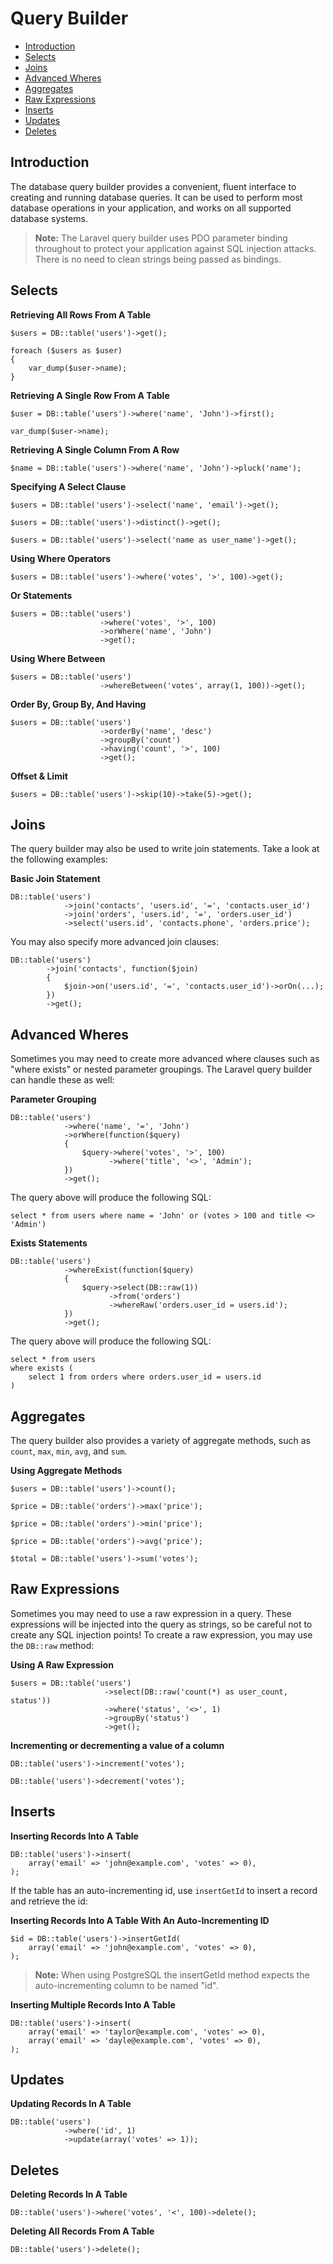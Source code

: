 # Query Builder

- [Introduction](#introduction)
- [Selects](#selects)
- [Joins](#joins)
- [Advanced Wheres](#advanced-wheres)
- [Aggregates](#aggregates)
- [Raw Expressions](#raw-expressions)
- [Inserts](#inserts)
- [Updates](#updates)
- [Deletes](#deletes)

<a name="introduction"></a>
## Introduction

The database query builder provides a convenient, fluent interface to creating and running database queries. It can be used to perform most database operations in your application, and works on all supported database systems.

> **Note:** The Laravel query builder uses PDO parameter binding throughout to protect your application against SQL injection attacks. There is no need to clean strings being passed as bindings.

<a name="selects"></a>
## Selects

**Retrieving All Rows From A Table**

	$users = DB::table('users')->get();

	foreach ($users as $user)
	{
		var_dump($user->name);
	}

**Retrieving A Single Row From A Table**

	$user = DB::table('users')->where('name', 'John')->first();

	var_dump($user->name);

**Retrieving A Single Column From A Row**

	$name = DB::table('users')->where('name', 'John')->pluck('name');

**Specifying A Select Clause**

	$users = DB::table('users')->select('name', 'email')->get();

	$users = DB::table('users')->distinct()->get();

	$users = DB::table('users')->select('name as user_name')->get();

**Using Where Operators**

	$users = DB::table('users')->where('votes', '>', 100)->get();

**Or Statements**

	$users = DB::table('users')
	                    ->where('votes', '>', 100)
	                    ->orWhere('name', 'John')
	                    ->get();

**Using Where Between**

	$users = DB::table('users')
	                    ->whereBetween('votes', array(1, 100))->get();

**Order By, Group By, And Having**

	$users = DB::table('users')
	                    ->orderBy('name', 'desc')
	                    ->groupBy('count')
	                    ->having('count', '>', 100)
	                    ->get();

**Offset & Limit**

	$users = DB::table('users')->skip(10)->take(5)->get();

<a name="joins"></a>
## Joins

The query builder may also be used to write join statements. Take a look at the following examples:

**Basic Join Statement**

	DB::table('users')
	            ->join('contacts', 'users.id', '=', 'contacts.user_id')
	            ->join('orders', 'users.id', '=', 'orders.user_id')
	            ->select('users.id', 'contacts.phone', 'orders.price');

You may also specify more advanced join clauses:

	DB::table('users')
	        ->join('contacts', function($join)
	        {
	        	$join->on('users.id', '=', 'contacts.user_id')->orOn(...);
	        })
	        ->get();

<a name="advanced-wheres"></a>
## Advanced Wheres

Sometimes you may need to create more advanced where clauses such as "where exists" or nested parameter groupings. The Laravel query builder can handle these as well:

**Parameter Grouping**

	DB::table('users')
	            ->where('name', '=', 'John')
	            ->orWhere(function($query)
	            {
	            	$query->where('votes', '>', 100)
	            	      ->where('title', '<>', 'Admin');
	            })
	            ->get();

The query above will produce the following SQL:

	select * from users where name = 'John' or (votes > 100 and title <> 'Admin')

**Exists Statements**

	DB::table('users')
	            ->whereExist(function($query)
	            {
	            	$query->select(DB::raw(1))
	            	      ->from('orders')
	            	      ->whereRaw('orders.user_id = users.id');
	            })
	            ->get();

The query above will produce the following SQL:

	select * from users
	where exists (
		select 1 from orders where orders.user_id = users.id
	)

<a name="aggregates"></a>
## Aggregates

The query builder also provides a variety of aggregate methods, such as `count`, `max`, `min`, `avg`, and `sum`.

**Using Aggregate Methods**

	$users = DB::table('users')->count();

	$price = DB::table('orders')->max('price');

	$price = DB::table('orders')->min('price');

	$price = DB::table('orders')->avg('price');

	$total = DB::table('users')->sum('votes');

<a name="raw-expressions"></a>
## Raw Expressions

Sometimes you may need to use a raw expression in a query. These expressions will be injected into the query as strings, so be careful not to create any SQL injection points! To create a raw expression, you may use the `DB::raw` method:

**Using A Raw Expression**

	$users = DB::table('users')
	                     ->select(DB::raw('count(*) as user_count, status'))
	                     ->where('status', '<>', 1)
	                     ->groupBy('status')
	                     ->get();

**Incrementing or decrementing a value of a column**

	DB::table('users')->increment('votes');

	DB::table('users')->decrement('votes');

<a name="inserts"></a>
## Inserts

**Inserting Records Into A Table**

	DB::table('users')->insert(
		array('email' => 'john@example.com', 'votes' => 0),
	);

If the table has an auto-incrementing id, use `insertGetId` to insert a record and retrieve the id:

**Inserting Records Into A Table With An Auto-Incrementing ID**

	$id = DB::table('users')->insertGetId(
		array('email' => 'john@example.com', 'votes' => 0),
	);

> **Note:** When using PostgreSQL the insertGetId method expects the auto-incrementing column to be named "id".


**Inserting Multiple Records Into A Table**

	DB::table('users')->insert(
		array('email' => 'taylor@example.com', 'votes' => 0),
		array('email' => 'dayle@example.com', 'votes' => 0),
	);

<a name="updates"></a>
## Updates

**Updating Records In A Table**

	DB::table('users')
	            ->where('id', 1)
	            ->update(array('votes' => 1));

<a name="deletes"></a>
## Deletes

**Deleting Records In A Table**

	DB::table('users')->where('votes', '<', 100)->delete();

**Deleting All Records From A Table**

	DB::table('users')->delete();
